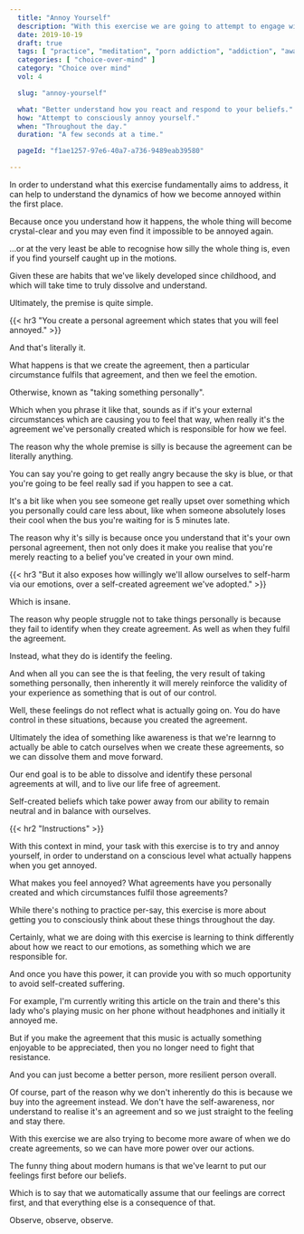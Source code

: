 ```yaml
---
  title: "Annoy Yourself"
  description: "With this exercise we are going to attempt to engage with our subconscious mind by imagining visual processes."
  date: 2019-10-19
  draft: true
  tags: [ "practice", "meditation", "porn addiction", "addiction", "awareness", "awareness exercises", "perspective", "nofap", "neverfap", "neverfap deluxe" ]
  categories: [ "choice-over-mind" ]
  category: "Choice over mind"
  vol: 4

  slug: "annoy-yourself"

  what: "Better understand how you react and respond to your beliefs."
  how: "Attempt to consciously annoy yourself."
  when: "Throughout the day."
  duration: "A few seconds at a time."

  pageId: "f1ae1257-97e6-40a7-a736-9489eab39580"

---
```


<!-- ONE MORE EDIT -->

In order to understand what this exercise fundamentally aims to address, it can help to understand the dynamics of how we become annoyed within the first place. 

Because once you understand how it happens, the whole thing will become crystal-clear and you may even find it impossible to be annoyed again.

...or at the very least be able to recognise how silly the whole thing is, even if you find yourself caught up in the motions.

Given these are habits that we've likely developed since childhood, and which will take time to truly dissolve and understand.

Ultimately, the premise is quite simple.


{{< hr3 "You create a personal agreement which states that you will feel annoyed." >}}


And that's literally it.

What happens is that we create the agreement, then a particular circumstance fulfils that agreement, and then we feel the emotion.

Otherwise, known as "taking something personally".

Which when you phrase it like that, sounds as if it's your external circumstances which are causing you to feel that way, when really it's the agreement we've personally created which is responsible for how we feel.

The reason why the whole premise is silly is because the agreement can be literally anything.

You can say you're going to get really angry because the sky is blue, or that you're going to be feel really sad if you happen to see a cat.

It's a bit like when you see someone get really upset over something which you personally could care less about, like when someone absolutely loses their cool when the bus you're waiting for is 5 minutes late.

The reason why it's silly is because once you understand that it's your own personal agreement, then not only does it make you realise that you're merely reacting to a belief you've created in your own mind.


{{< hr3 "But it also exposes how willingly we'll allow ourselves to self-harm via our emotions, over a self-created agreement we've adopted." >}}


Which is insane.

The reason why people struggle not to take things personally is because they fail to identify when they create agreement. As well as when they fulfil the agreement.

Instead, what they do is identify the feeling.

And when all you can see the is that feeling, the very result of taking something personally, then inherently it will merely reinforce the validity of your experience as something that is out of our control.

Well, these feelings do not reflect what is actually going on. You do have control in these situations, because you created the agreement.

Ultimately the idea of something like awareness is that we're learnng to actually be able to catch ourselves when we create these agreements, so we can dissolve them and move forward.

Our end goal is to be able to dissolve and identify these personal agreements at will, and to live our life free of agreement. 

Self-created beliefs which take power away from our ability to remain neutral and in balance with ourselves.


{{< hr2 "Instructions" >}}


With this context in mind, your task with this exercise is to try and annoy yourself, in order to understand on a conscious level what actually happens when you get annoyed. 

What makes you feel annoyed? What agreements have you personally created and which circumstances fulfil those agreements? 

While there's nothing to practice per-say, this exercise is more about getting you to consciously think about these things throughout the day. 

Certainly, what we are doing with this exercise is learning to think differently about how we react to our emotions, as something which we are responsible for.

And once you have this power, it can provide you with so much opportunity to avoid self-created suffering.

For example, I'm currently writing this article on the train and there's this lady who's playing music on her phone without headphones and initially it annoyed me. 

But if you make the agreement that this music is actually something enjoyable to be appreciated, then you no longer need to fight that resistance.

And you can just become a better person, more resilient person overall. 

Of course, part of the reason why we don't inherently do this is because we buy into the agreement instead. We don't have the self-awareness, nor understand to realise it's an agreement and so we just straight to the feeling and stay there.

With this exercise we are also trying to become more aware of when we do create agreements, so we can have more power over our actions. 

The funny thing about modern humans is that we've learnt to put our feelings first before our beliefs.

Which is to say that we automatically assume that our feelings are correct first, and that everything else is a consequence of that.

Observe, observe, observe.


<!--
{{< hr2 "Additional Resources" >}}  -->

<!-- maybe link to other  -->

